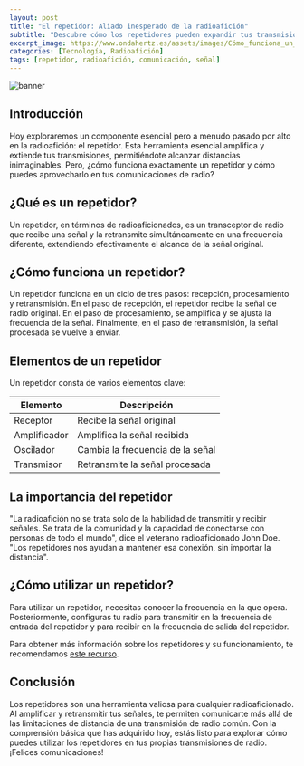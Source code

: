 ```yaml
---
layout: post
title: "El repetidor: Aliado inesperado de la radioafición"
subtitle: "Descubre cómo los repetidores pueden expandir tus transmisiones de radio más allá de lo que creías posible"
excerpt_image: https://www.ondahertz.es/assets/images/Cómo_funciona_un_repetidor.png
categories: [Tecnología, Radioafición]
tags: [repetidor, radioafición, comunicación, señal]
---
```


![banner](https://www.ondahertz.es/assets/images/Cómo_funciona_un_repetidor.png "Diagrama ilustrativo que muestra el funcionamiento de un repetidor de radio, destacando cómo amplifica las señales para extender la cobertura de transmisión.")

## Introducción

Hoy exploraremos un componente esencial pero a menudo pasado por alto en la radioafición: el repetidor. Esta herramienta esencial amplifica y extiende tus transmisiones, permitiéndote alcanzar distancias inimaginables. Pero, ¿cómo funciona exactamente un repetidor y cómo puedes aprovecharlo en tus comunicaciones de radio?

## ¿Qué es un repetidor?

Un repetidor, en términos de radioaficionados, es un transceptor de radio que recibe una señal y la retransmite simultáneamente en una frecuencia diferente, extendiendo efectivamente el alcance de la señal original.

## ¿Cómo funciona un repetidor?

Un repetidor funciona en un ciclo de tres pasos: recepción, procesamiento y retransmisión. En el paso de recepción, el repetidor recibe la señal de radio original. En el paso de procesamiento, se amplifica y se ajusta la frecuencia de la señal. Finalmente, en el paso de retransmisión, la señal procesada se vuelve a enviar.

## Elementos de un repetidor

Un repetidor consta de varios elementos clave:

| Elemento | Descripción |
| --- | --- |
| Receptor | Recibe la señal original |
| Amplificador | Amplifica la señal recibida |
| Oscilador | Cambia la frecuencia de la señal |
| Transmisor | Retransmite la señal procesada |

## La importancia del repetidor

"La radioafición no se trata solo de la habilidad de transmitir y recibir señales. Se trata de la comunidad y la capacidad de conectarse con personas de todo el mundo", dice el veterano radioaficionado John Doe. "Los repetidores nos ayudan a mantener esa conexión, sin importar la distancia".

## ¿Cómo utilizar un repetidor?

Para utilizar un repetidor, necesitas conocer la frecuencia en la que opera. Posteriormente, configuras tu radio para transmitir en la frecuencia de entrada del repetidor y para recibir en la frecuencia de salida del repetidor.

Para obtener más información sobre los repetidores y su funcionamiento, te recomendamos [este recurso](https://www.radioaficionados.org/repetidores).

## Conclusión

Los repetidores son una herramienta valiosa para cualquier radioaficionado. Al amplificar y retransmitir tus señales, te permiten comunicarte más allá de las limitaciones de distancia de una transmisión de radio común. Con la comprensión básica que has adquirido hoy, estás listo para explorar cómo puedes utilizar los repetidores en tus propias transmisiones de radio. ¡Felices comunicaciones!